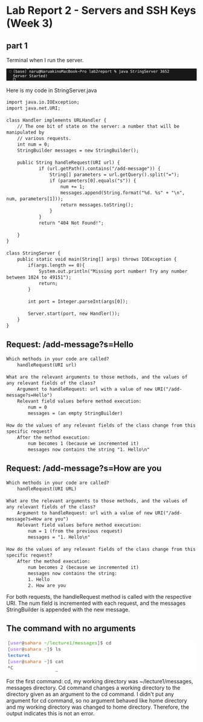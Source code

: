 # Lab Report 2 - Servers and SSH Keys (Week 3)

## part 1

Terminal when I run the server.

![Image](terminalpart1.png)

Here is my code in StringServer.java

```
import java.io.IOException;
import java.net.URI;

class Handler implements URLHandler {
    // The one bit of state on the server: a number that will be manipulated by
    // various requests.
    int num = 0;
    StringBuilder messages = new StringBuilder();

    public String handleRequest(URI url) {
            if (url.getPath().contains("/add-message")) {
                String[] parameters = url.getQuery().split("=");
                if (parameters[0].equals("s")) {
                    num += 1;
                    messages.append(String.format("%d. %s" + "\n", num, parameters[1]));
                    return messages.toString();
                }
            }
            return "404 Not Found!";
        
    }
}

class StringServer {
    public static void main(String[] args) throws IOException {
        if(args.length == 0){
            System.out.println("Missing port number! Try any number between 1024 to 49151");
            return;
        }

        int port = Integer.parseInt(args[0]);

        Server.start(port, new Handler());
    }
}

```

## Request: /add-message?s=Hello

    Which methods in your code are called?
        handleRequest(URI url)

    What are the relevant arguments to those methods, and the values of any relevant fields of the class?
        Argument to handleRequest: url with a value of new URI("/add-message?s=Hello")
        Relevant field values before method execution:
            num = 0
            messages = (an empty StringBuilder)

    How do the values of any relevant fields of the class change from this specific request?
        After the method execution:
            num becomes 1 (because we incremented it)
            messages now contains the string "1. Hello\n"

## Request: /add-message?s=How are you

    Which methods in your code are called?
        handleRequest(URI URL)

    What are the relevant arguments to those methods, and the values of any relevant fields of the class?
        Argument to handleRequest: url with a value of new URI("/add-message?s=How are you")
        Relevant field values before method execution:
            num = 1 (from the previous request)
            messages = "1. Hello\n"

    How do the values of any relevant fields of the class change from this specific request?
        After the method execution:
            num becomes 2 (because we incremented it)
            messages now contains the string:
            1. Hello
            2. How are you

For both requests, the handleRequest method is called with the respective URI. The num field is incremented with each request, and the messages StringBuilder is appended with the new message.


## The command with no arguments

![Image](noarg.png)

For the first command: cd, my working directory was ~/lecture1/messages, messages directory. Cd command changes a working directory to the directory given as an argument to the cd command. I didn't put any argument for cd command, so no argument behaved like home directory and my working directory was changed to home directory. Therefore, the output indicates this is not an error. 
